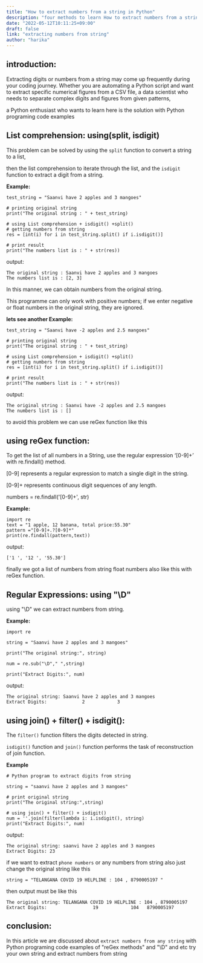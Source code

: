 ```yaml
---
title: "How to extract numbers from a string in Python"
description: "four methods to learn How to extract numbers from a string in Python"
date: "2022-05-12T10:11:25+09:00"
draft: false
link: "extracting numbers from string"
author: "harika"
---
```


## introduction:

Extracting digits or numbers from a string may come up frequently during your coding journey.
Whether you are automating a Python script and want to extract specific numerical figures from a CSV file,
a data scientist who needs to separate complex digits and figures from given patterns, 

a Python enthusiast who wants to learn here is the solution with Python programing code examples

## List comprehension: using(split, isdigit)

This problem can be solved by using the `split` function to convert a string to a list, 

then the list comprehension to iterate through the list, and the `isdigit` function to extract a digit from a string. 

**Example:**

```
test_string = "Saanvi have 2 apples and 3 mangoes"
  
# printing original string 
print("The original string : " + test_string)
  
# using List comprehension + isdigit() +split()
# getting numbers from string 
res = [int(i) for i in test_string.split() if i.isdigit()]
  
# print result
print("The numbers list is : " + str(res))
```
output:
```
The original string : Saanvi have 2 apples and 3 mangoes
The numbers list is : [2, 3]
```
In this manner, we can obtain numbers from the original string. 

This programme can only work with positive numbers; if we enter negative or float numbers in the original string, they are ignored. 

**lets see another Example:**
```
test_string = "Saanvi have -2 apples and 2.5 mangoes"
  
# printing original string 
print("The original string : " + test_string)
  
# using List comprehension + isdigit() +split()
# getting numbers from string 
res = [int(i) for i in test_string.split() if i.isdigit()]
  
# print result
print("The numbers list is : " + str(res))
```
output:
```
The original string : Saanvi have -2 apples and 2.5 mangoes
The numbers list is : []
```
to avoid this problem we can use reGex function like this

## using reGex function:

To get the list of all numbers in a String, use the regular expression ‘[0-9]+’ with re.findall() method. 

[0-9] represents a regular expression to match a single digit in the string. 

[0-9]+ represents continuous digit sequences of any length.

numbers = re.findall('[0-9]+', str)

**Example:**
```
import re
text = "1 apple, 12 banana, total price:55.30"
pattern ="[0-9]+.?[0-9]*"
print(re.findall(pattern,text))
```
output:
```
['1 ', '12 ', '55.30']
```
finally we got a list of numbers from string float numbers also like this with reGex function.

## Regular Expressions: using "\D"

using  "\D" we can extract numbers from string.

**Example:**
```
import re

string = "Saanvi have 2 apples and 3 mangoes"

print("The original string:", string)

num = re.sub("\D"," ",string)

print("Extract Digits:", num)
```
output:
```
The original string: Saanvi have 2 apples and 3 mangoes
Extract Digits:             2            3
```

## using join() + filter() + isdigit():

The `filter()` function filters the digits detected in string.

`isdigit()` function and `join()` function performs the task of reconstruction of join function.

**Example**
```
# Python program to extract digits from string

string = "saanvi have 2 apples and 3 mangoes"
 
# print original string
print("The original string:",string)

# using join() + filter() + isdigit()
num = ''.join(filter(lambda i: i.isdigit(), string)
print("Extract Digits:", num)
```
output:
```
The original string: saanvi have 2 apples and 3 mangoes
Extract Digits: 23
```
if we want to extract `phone numbers` or any numbers from string also just change the original string like this

`string = "TELANGANA COVID 19 HELPLINE : 104 , 8790005197 "`

then output must be like this

`The original string: TELANGANA COVID 19 HELPLINE : 104 , 8790005197`
`Extract Digits:                 19            104   8790005197`

## conclusion:

In this article we are discussed about `extract numbers from any string` with Python programing  code examples of "reGex methods" and "\D" and etc try your own string and extract numbers from string 
